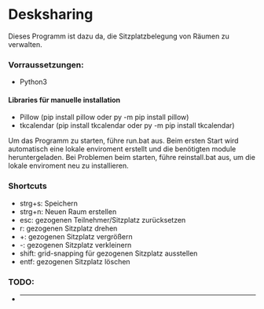 # Desksharing

Dieses Programm ist dazu da, die Sitzplatzbelegung von Räumen zu verwalten.

### Vorraussetzungen:
* Python3

#### Libraries für manuelle installation
* Pillow (pip install pillow oder py -m pip install pillow)
* tkcalendar (pip install tkcalendar oder py -m pip install tkcalendar)

Um das Programm zu starten, führe run.bat aus. Beim ersten Start wird automatisch eine lokale enviroment erstellt und die benötigten module heruntergeladen.
Bei Problemen beim starten, führe reinstall.bat aus, um die lokale enviroment neu zu installieren.

### Shortcuts
* strg+s: 	Speichern
* strg+n: 	Neuen Raum erstellen
* esc: 		gezogenen Teilnehmer/Sitzplatz zurücksetzen
* r: 		gezogenen Sitzplatz drehen
* +: 		gezogenen Sitzplatz vergrößern
* -: 		gezogenen Sitzplatz verkleinern
* shift: 	grid-snapping für gezogenen Sitzplatz ausstellen
* entf: 	gezogenen Sitzplatz löschen


### TODO:
* ---